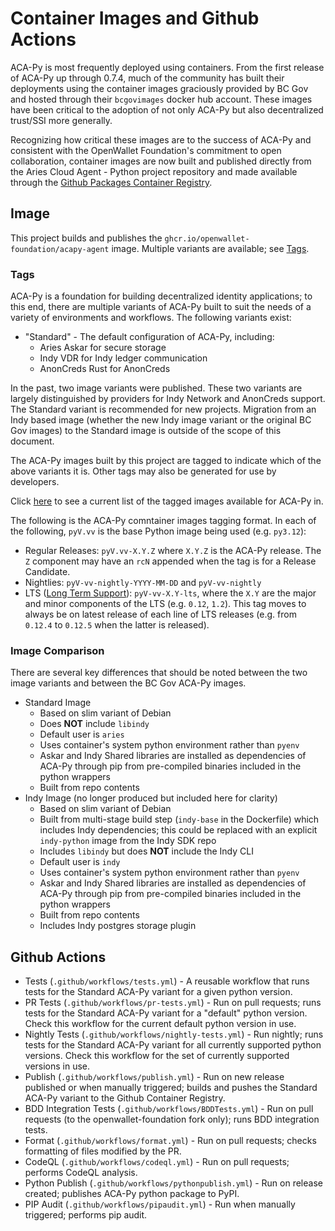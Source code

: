 # Container Images and Github Actions

ACA-Py is most frequently deployed using containers. From
the first release of ACA-Py up through 0.7.4, much of the community has built
their deployments using the container images graciously provided by BC Gov and
hosted through their `bcgovimages` docker hub account. These images have been
critical to the adoption of not only ACA-Py but also decentralized trust/SSI
more generally.

Recognizing how critical these images are to the success of ACA-Py and
consistent with the OpenWallet Foundation's commitment to open collaboration, container images
are now built and published directly from the Aries Cloud Agent - Python project
repository and made available through the [Github Packages Container
Registry](https://ghcr.io).

## Image

This project builds and publishes the `ghcr.io/openwallet-foundation/acapy-agent` image.
Multiple variants are available; see [Tags](#tags).

### Tags

ACA-Py is a foundation for building decentralized identity applications; to this
end, there are multiple variants of ACA-Py built to suit the needs of a variety
of environments and workflows. The following variants exist:

- "Standard" - The default configuration of ACA-Py, including:
  - Aries Askar for secure storage
  - Indy VDR for Indy ledger communication
  - AnonCreds Rust for AnonCreds

In the past, two image variants were published. These two variants are largely
distinguished by providers for Indy Network and AnonCreds support. The Standard
variant is recommended for new projects. Migration from an Indy based image
(whether the new Indy image variant or the original BC Gov images) to the
Standard image is outside of the scope of this document.

The ACA-Py images built by this project are tagged to indicate which of the
above variants it is. Other tags may also be generated for use by developers.

Click [here](https://github.com/openwallet-foundation/acapy/pkgs/container/acapy-agent/versions?filters%5Bversion_type%5D=tagged) to see a current list of the tagged images available for ACA-Py in.

The following is the ACA-Py comntainer images tagging format. In each of the following, `pyV.vv` is the base Python image being used (e.g. `py3.12`):

- Regular Releases: `pyV.vv-X.Y.Z` where `X.Y.Z` is the ACA-Py release.  The `Z` component may have an `rcN` appended when the tag is for a Release Candidate.
- Nightlies: `pyV-vv-nightly-YYYY-MM-DD` and `pyV-vv-nightly`
- LTS ([Long Term Support](../LTS-Strategy.md)): `pyV-vv-X.Y-lts`, where the `X.Y` are the major and minor components of the LTS (e.g. `0.12`, `1.2`). This tag moves to always be on latest release of each line of LTS releases (e.g. from `0.12.4` to `0.12.5` when the latter is released).

### Image Comparison

There are several key differences that should be noted between the two image
variants and between the BC Gov ACA-Py images.

- Standard Image
  - Based on slim variant of Debian
  - Does **NOT** include `libindy`
  - Default user is `aries`
  - Uses container's system python environment rather than `pyenv`
  - Askar and Indy Shared libraries are installed as dependencies of ACA-Py through pip from pre-compiled binaries included in the python wrappers
  - Built from repo contents
- Indy Image (no longer produced but included here for clarity)
  - Based on slim variant of Debian
  - Built from multi-stage build step (`indy-base` in the Dockerfile) which includes Indy dependencies; this could be replaced with an explicit `indy-python` image from the Indy SDK repo
  - Includes `libindy` but does **NOT** include the Indy CLI
  - Default user is `indy`
  - Uses container's system python environment rather than `pyenv`
  - Askar and Indy Shared libraries are installed as dependencies of ACA-Py through pip from pre-compiled binaries included in the python wrappers
  - Built from repo contents
  - Includes Indy postgres storage plugin

## Github Actions

- Tests (`.github/workflows/tests.yml`) - A reusable workflow that runs tests
  for the Standard ACA-Py variant for a given python version.
- PR Tests (`.github/workflows/pr-tests.yml`) - Run on pull requests; runs tests
  for the Standard ACA-Py variant for a "default" python version.
  Check this workflow for the current default python version in use.
- Nightly Tests (`.github/workflows/nightly-tests.yml`) - Run nightly; runs
  tests for the Standard ACA-Py variant for all currently supported
  python versions. Check this workflow for the set of currently supported
  versions in use.
- Publish (`.github/workflows/publish.yml`) - Run on new release published or
  when manually triggered; builds and pushes the Standard ACA-Py variant to the
  Github Container Registry.
- BDD Integration Tests (`.github/workflows/BDDTests.yml`) - Run on pull
  requests (to the openwallet-foundation fork only); runs BDD integration tests.
- Format (`.github/workflows/format.yml`) - Run on pull requests;
  checks formatting of files modified by the PR.
- CodeQL (`.github/workflows/codeql.yml`) - Run on pull requests; performs
  CodeQL analysis.
- Python Publish (`.github/workflows/pythonpublish.yml`) - Run on release
  created; publishes ACA-Py python package to PyPI.
- PIP Audit (`.github/workflows/pipaudit.yml`) - Run when manually triggered;
  performs pip audit.
